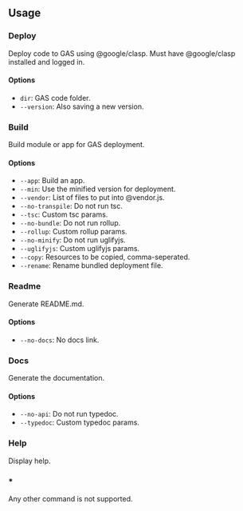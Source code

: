 ## Usage

### Deploy

Deploy code to GAS using @google/clasp.
Must have @google/clasp installed and logged in.

#### Options

- `dir`: GAS code folder.
- `--version`: Also saving a new version.

### Build

Build module or app for GAS deployment.

#### Options

- `--app`: Build an app.
- `--min`: Use the minified version for deployment.
- `--vendor`: List of files to put into @vendor.js.
- `--no-transpile`: Do not run tsc.
- `--tsc`: Custom tsc params.
- `--no-bundle`: Do not run rollup.
- `--rollup`: Custom rollup params.
- `--no-minify`: Do not run uglifyjs.
- `--uglifyjs`: Custom uglifyjs params.
- `--copy`: Resources to be copied, comma-seperated.
- `--rename`: Rename bundled deployment file.

### Readme

Generate README.md.

#### Options

- `--no-docs`: No docs link.

### Docs

Generate the documentation.

#### Options

- `--no-api`: Do not run typedoc.
- `--typedoc`: Custom typedoc params.

### Help

Display help.

### *

Any other command is not supported.